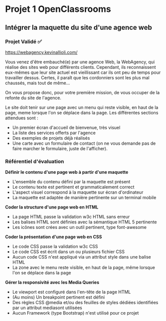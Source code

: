 # Projet 1 OpenClassrooms
## Intégrer la maquette du site d'une agence web 

### Projet Validé :white_check_mark:
https://webagency.kevinallioli.com/


Vous venez d'être embauché(e) par une agence Web, la WebAgency, qui réalise des sites web pour différents clients. 
Cependant, ils reconnaissent eux-mêmes que leur site actuel est vieillissant car ils ont peu de temps pour travailler dessus. 
Certes, il paraît que les cordonniers sont les plus mal chaussés, mais tout de même...

On vous propose donc, pour votre première mission, de vous occuper de la refonte du site de l'agence.

Le site doit tenir sur une page avec un menu qui reste visible, en haut de la page, meme lorsque l'on se déplace dans la page. 
Les différentes sections attendues sont :

* Un premier écran d'accueil de bienvenue, très visuel
* La liste des services offerts par l'agence
* Des exemples de projets déjà réalisés
* Une carte avec un formulaire de contact (on ne vous demande pas de faire marcher le formulaire, juste de l'afficher).

### Référentiel d'évaluation

**Définir le contenu d'une page web à partir d'une maquette**

* L'ensemble du contenu défini par la maquette est présent
* Le contenu texte est pertinent et grammaticalement correct
* L'aspect visuel correspond à la maquette sur écran d'ordinateur
* La maquette est adaptée de manière pertinente sur un terminal mobile

**Coder la structure d'une page web en HTML**

* La page HTML passe la validation w3c HTML sans erreur
* Les balises HTML sont définies avec la sémantique HTML 5 pertinente
* Les icônes sont crées avec un outil pertinent, type  font-awesome

**Coder la présentation d'une page web en CSS**

* Le code CSS passe la validation w3c CSS
* Le code CSS est écrit dans un ou plusieurs fichier CSS
* Aucun code CSS n'est appliqué via un attribut style  dans une balise HTML
* La zone avec le menu reste visible, en haut de la page, même lorsque l'on se déplace dans la page

**Gérer la responsivité avec les Media Queries**

* Le viewport est configuré dans l'en-tête de la page HTML
* (Au moins) Un breakpoint pertinent est défini
* Des règles CSS @media  et/ou des feuilles de styles dédiées identifiées par un attribut mediasont utilisées
* Aucun Framework (type Bootstrap) n'est utilisé pour ce projet
